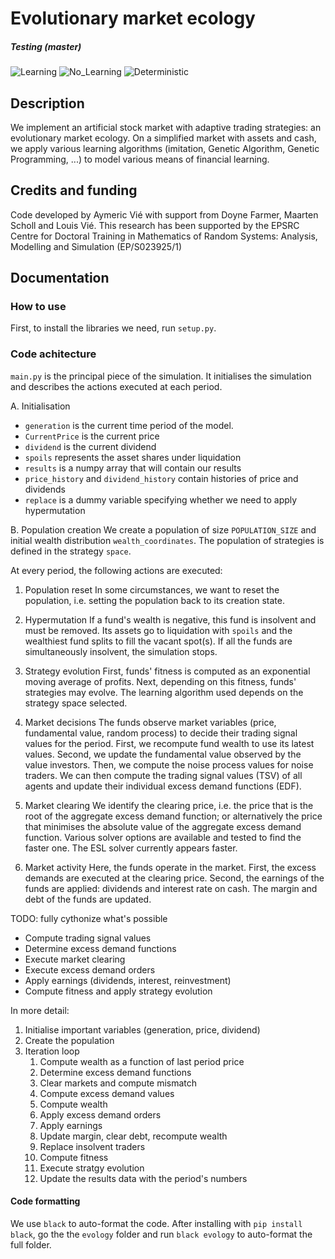 # Evolutionary market ecology

##### Testing (master)

![Learning](https://github.com/aymericvie/evology/actions/workflows/learning_runs.yml/badge.svg?branch=master)
![No_Learning](https://github.com/aymericvie/evology/actions/workflows/no_learning_runs.yml/badge.svg?branch=master)
![Deterministic](https://github.com/aymericvie/evology/actions/workflows/deterministic.yml/badge.svg?branch=master)


## Description

We implement an artificial stock market with adaptive trading strategies: an evolutionary market ecology. On a simplified market with assets and cash, we apply various learning algorithms (imitation, Genetic Algorithm, Genetic Programming, ...) to model various means of financial learning. 

## Credits and funding

Code developed by Aymeric Vié with support from Doyne Farmer, Maarten Scholl and Louis Vié. This research has been supported by the EPSRC Centre for Doctoral Training in Mathematics of Random Systems: Analysis, Modelling and Simulation (EP/S023925/1)

## Documentation

### How to use

First, to install the libraries we need, run ```setup.py```.

### Code achitecture 

```main.py``` is the principal piece of the simulation. It initialises the simulation and describes the actions executed at each period.

A. Initialisation
* ```generation``` is the current time period of the model.
* ```CurrentPrice``` is the current price
* ```dividend``` is the current dividend
* ```spoils``` represents the asset shares under liquidation
* ```results``` is a numpy array that will contain our results
* ```price_history``` and ```dividend_history``` contain histories of price and dividends
* ```replace``` is a dummy variable specifying whether we need to apply hypermutation

B. Population creation
We create a population of size ```POPULATION_SIZE``` and initial wealth distribution ```wealth_coordinates```. The population of strategies is defined in the strategy ```space```. 

At every period, the following actions are executed:

1. Population reset 
In some circumstances, we want to reset the population, i.e. setting the population back to its creation state. 

2. Hypermutation 
If a fund's wealth is negative, this fund is insolvent and must be removed. Its assets go to liquidation with ```spoils``` and the wealthiest fund splits to fill the vacant spot(s). If all the funds are simultaneously insolvent, the simulation stops.

3. Strategy evolution 
First, funds' fitness is computed as an exponential moving average of profits. Next, depending on this fitness, funds' strategies may evolve. The learning algorithm used depends on the strategy space selected.

4. Market decisions
The funds observe market variables (price, fundamental value, random process) to decide their trading signal values for the period. 
First, we recompute fund wealth to use its latest values. Second, we update the fundamental value observed by the value investors. Then, we compute the noise process values for noise traders. We can then compute the trading signal values (TSV) of all agents and update their individual excess demand functions (EDF).

5. Market clearing
We identify the clearing price, i.e. the price that is the root of the aggregate excess demand function; or alternatively the price that minimises the absolute value of the aggregate excess demand function. Various solver options are available and tested to find the faster one. The ESL solver currently appears faster.

6. Market activity
Here, the funds operate in the market. First, the excess demands are executed at the clearing price. Second, the earnings of the funds are applied: dividends and interest rate on cash. The margin and debt of the funds are updated.

TODO: fully cythonize what's possible




* Compute trading signal values
* Determine excess demand functions
* Execute market clearing
* Execute excess demand orders
* Apply earnings (dividends, interest, reinvestment)
* Compute fitness and apply strategy evolution

In more detail:
1. Initialise important variables (generation, price, dividend)
2. Create the population
3. Iteration loop
    1. Compute wealth as a function of last period price
    2. Determine excess demand functions
    3. Clear markets and compute mismatch
    4. Compute excess demand values
    5. Compute wealth
    6. Apply excess demand orders
    7. Apply earnings
    8. Update margin, clear debt, recompute wealth
    9. Replace insolvent traders
    10. Compute fitness
    11. Execute stratgy evolution
    12. Update the results data with the period's numbers


#### Code formatting
We use ```black``` to auto-format the code. After installing with ```pip install black```, go the the ```evology``` folder and run ```black evology``` to auto-format the full folder.

